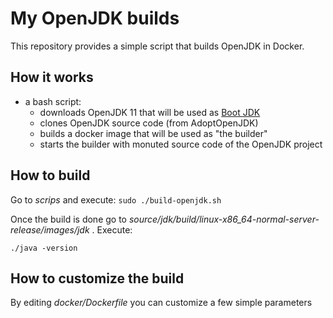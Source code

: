# My OpenJDK builds
This repository provides a simple script that builds OpenJDK in Docker.

## How it works
- a bash script:
  - downloads OpenJDK 11 that will be used as [Boot JDK](http://cr.openjdk.java.net/~ihse/demo-new-build-readme/common/doc/building.html#boot-jdk-requirements)
  - clones OpenJDK source code (from AdoptOpenJDK)
  - builds a docker image that will be used as "the builder"
  - starts the builder with monuted source code of the OpenJDK project
  
## How to build

Go to *scrips* and execute:
```sudo ./build-openjdk.sh```

Once the build is done go to *source/jdk/build/linux-x86_64-normal-server-release/images/jdk* . Execute:
```
./java -version
```

## How to customize the build
By editing *docker/Dockerfile* you can customize a few simple parameters

